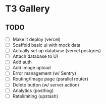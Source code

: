 # T3 Gallery

## TODO

- [ ] Make it deploy (vercel)
- [ ] Scaffold basic ui with mock data
- [ ] Actually set up database (vercel postgres)
- [ ] Attach database to UI
- [ ] Add auth
- [ ] Add image upload
- [ ] Error management (w/ Sentry)
- [ ] Routing/Image page (parallel router)
- [ ] Delete button (w/ server action)
- [ ] Analytics (posthog)
- [ ] Ratelimiting (upstash)
